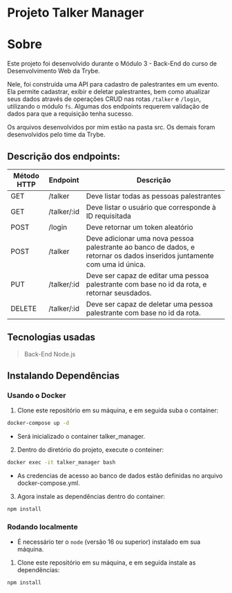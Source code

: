 # Projeto Talker Manager

# Sobre
Este projeto foi desenvolvido durante o Módulo 3 - Back-End do curso de Desenvolvimento Web da Trybe.

Nele, foi construída uma API para cadastro de palestrantes em um evento. Ela permite cadastrar, exibir e deletar palestrantes, bem como atualizar seus dados através de operações CRUD nas rotas ```/talker``` e ```/login```, utilizando o módulo ```fs```. Algumas dos endpoints requerem validação de dados para que a requisição tenha sucesso.

Os arquivos desenvolvidos por mim estão na pasta src. Os demais foram desenvolvidos pelo time da Trybe.

## Descrição dos endpoints:
<table>
  <thead>
    <tr>
      <th>Método HTTP</th>
      <th>Endpoint</th>
      <th>Descrição</th>
    </tr>
  </thead>
  <tbody>
    <tr>
      <td>GET</td>
      <td>/talker</td>
      <td>Deve listar todas as pessoas palestrantes</td>
    </tr>
    <tr>
      <td>GET</td>
      <td>/talker/:id</td>
      <td>Deve listar o usuário que corresponde à ID requisitada</td>
    </tr>
    <tr>
      <td>POST</td>
      <td>/login</td>
      <td>Deve retornar um token aleatório</td>
    </tr>
    <tr>
      <td>POST</td>
      <td>/talker</td>
      <td>Deve adicionar uma nova pessoa palestrante ao banco de dados, e retornar os dados inseridos juntamente com uma id única.</td>
    </tr>
    <tr>
      <td>PUT</td>
      <td>/talker/:id</td>
      <td>Deve ser capaz de editar uma pessoa palestrante com base no id da rota, e retornar seusdados.</td>
    </tr>
    <tr>
      <td>DELETE</td>
      <td>/talker/:id</td>
      <td>Deve ser capaz de deletar uma pessoa palestrante com base no id da rota.</td>
    </tr>
  </tbody>
</table>

## Tecnologias usadas

> Back-End
Node.js

## Instalando Dependências

### Usando o Docker

1. Clone este repositório em su máquina, e em seguida suba o container:
```bash
docker-compose up -d
``` 
- Será inicializado o container talker_manager.

2. Dentro do diretório do projeto, execute o conteiner:
```bash
docker exec -it talker_manager bash
``` 
- As credencias de acesso ao banco de dados estão definidas no arquivo docker-compose.yml.

3. Agora instale as dependências dentro do container:
```bash
npm install
``` 
### Rodando localmente

 - É necessário ter o ```node``` (versão 16 ou superior) instalado em sua máquina.
 
 1. Clone este repositório em su máquina, e em seguida instale as dependências:
 ```bash
npm install
``` 
 
